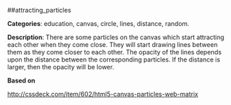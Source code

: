 ##attracting_particles 

**Categories**: education, canvas, circle, lines, distance, random.

**Description**: 
There are some particles on the canvas which start attracting each other when 
they come close. They will start drawing lines between them as they come closer 
to each other. The opacity of the lines depends upon the distance between the 
corresponding particles. If the distance is larger, then the opacity will be 
lower.

**Based on**
 
http://cssdeck.com/item/602/html5-canvas-particles-web-matrix

